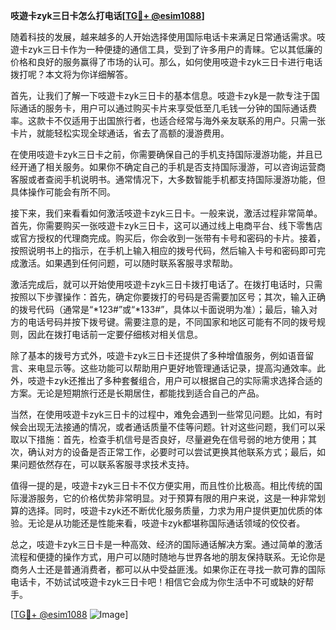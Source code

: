 **吱遊卡zyk三日卡怎么打电话[[TG💪+ @esim1088](https://t.me/s/esim1088)]**

随着科技的发展，越来越多的人开始选择使用国际电话卡来满足日常通话需求。吱遊卡zyk三日卡作为一种便捷的通信工具，受到了许多用户的青睐。它以其低廉的价格和良好的服务赢得了市场的认可。那么，如何使用吱遊卡zyk三日卡进行电话拨打呢？本文将为你详细解答。

首先，让我们了解一下吱遊卡zyk三日卡的基本信息。吱遊卡zyk是一款专注于国际通话的服务卡，用户可以通过购买卡片来享受低至几毛钱一分钟的国际通话费率。这款卡不仅适用于出国旅行者，也适合经常与海外亲友联系的用户。只需一张卡片，就能轻松实现全球通话，省去了高额的漫游费用。

在使用吱遊卡zyk三日卡之前，你需要确保自己的手机支持国际漫游功能，并且已经开通了相关服务。如果你不确定自己的手机是否支持国际漫游，可以咨询运营商客服或者查阅手机说明书。通常情况下，大多数智能手机都支持国际漫游功能，但具体操作可能会有所不同。

接下来，我们来看看如何激活吱遊卡zyk三日卡。一般来说，激活过程非常简单。首先，你需要购买一张吱遊卡zyk三日卡，这可以通过线上电商平台、线下零售店或官方授权的代理商完成。购买后，你会收到一张带有卡号和密码的卡片。接着，按照说明书上的指示，在手机上输入相应的拨号代码，然后输入卡号和密码即可完成激活。如果遇到任何问题，可以随时联系客服寻求帮助。

激活完成后，就可以开始使用吱遊卡zyk三日卡拨打电话了。在拨打电话时，只需按照以下步骤操作：首先，确定你要拨打的号码是否需要加区号；其次，输入正确的拨号代码（通常是“*123#”或“*133#”，具体以卡面说明为准）；最后，输入对方的电话号码并按下拨号键。需要注意的是，不同国家和地区可能有不同的拨号规则，因此在拨打电话前一定要仔细核对相关信息。

除了基本的拨号方式外，吱遊卡zyk三日卡还提供了多种增值服务，例如语音留言、来电显示等。这些功能可以帮助用户更好地管理通话记录，提高沟通效率。此外，吱遊卡zyk还推出了多种套餐组合，用户可以根据自己的实际需求选择合适的方案。无论是短期旅行还是长期居住，都能找到适合自己的产品。

当然，在使用吱遊卡zyk三日卡的过程中，难免会遇到一些常见问题。比如，有时候会出现无法接通的情况，或者通话质量不佳等问题。针对这些问题，我们可以采取以下措施：首先，检查手机信号是否良好，尽量避免在信号弱的地方使用；其次，确认对方的设备是否正常工作，必要时可以尝试更换其他联系方式；最后，如果问题依然存在，可以联系客服寻求技术支持。

值得一提的是，吱遊卡zyk三日卡不仅方便实用，而且性价比极高。相比传统的国际漫游服务，它的价格优势非常明显。对于预算有限的用户来说，这是一种非常划算的选择。同时，吱遊卡zyk还不断优化服务质量，力求为用户提供更加优质的体验。无论是从功能还是性能来看，吱遊卡zyk都堪称国际通话领域的佼佼者。

总之，吱遊卡zyk三日卡是一种高效、经济的国际通话解决方案。通过简单的激活流程和便捷的操作方式，用户可以随时随地与世界各地的朋友保持联系。无论你是商务人士还是普通消费者，都可以从中受益匪浅。如果你正在寻找一款可靠的国际电话卡，不妨试试吱遊卡zyk三日卡吧！相信它会成为你生活中不可或缺的好帮手。

[[TG💪+ @esim1088](https://t.me/s/esim1088) ![Image](https://i.postimg.cc/4NQfJmqS/Snipaste-2025-05-13-00-14-12.png)]